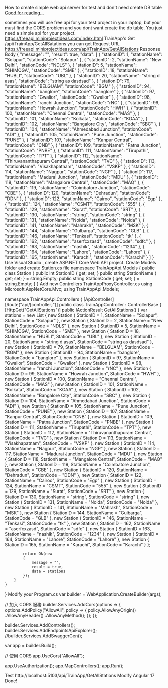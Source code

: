 How to create simple web api server for test and don't need create DB table
[Good for reading...](https://jameskrauserlee.medium.com/how-to-create-simple-web-api-server-for-test-and-dont-need-create-db-table-1f7c4bca96bc)



sometimes you will use free api for your test project in your laptop, but your must find the CORS problem and you dont want create the db table.
You just need a simple api for your project.
https://freeapi.miniprojectideas.com/index.html
TrainApp's Get /api/TrainApp/GetAllSatations
you can get Request URL 
https://freeapi.miniprojectideas.com/api/TrainApp/GetAllStations
Response Body
{
  "message": "",
  "result": true,
  "data": [
    {
      "stationID": 1,
      "stationName": "Solapur",
      "stationCode": "Solapur"
    },
    {
      "stationID": 2,
      "stationName": "New Delhi",
      "stationCode": "NDLS"
    },
    {
      "stationID": 5,
      "stationName": "SHIMOGA",
      "stationCode": "SME"
    },
    {
      "stationID": 18,
      "stationName": "HUBLI",
      "stationCode": "UBL"
    },
    {
      "stationID": 20,
      "stationName": "string d asas",
      "stationCode": "string as dasdsad"
    },
    {
      "stationID": 79,
      "stationName": "BELGUAM",
      "stationCode": "BGM"
    },
    {
      "stationID": 94,
      "stationName": "banglore",
      "stationCode": "banglore"
    },
    {
      "stationID": 97,
      "stationName": "Gwalior",
      "stationCode": "Gwalior"
    },
    {
      "stationID": 98,
      "stationName": "ranchi Junction",
      "stationCode": "rNC"
    },
    {
      "stationID": 99,
      "stationName": "Howrah Junction",
      "stationCode": "HWH"
    },
    {
      "stationID": 100,
      "stationName": "Chennai Central",
      "stationCode": "MAS"
    },
    {
      "stationID": 101,
      "stationName": "Kolkata",
      "stationCode": "KOAA"
    },
    {
      "stationID": 102,
      "stationName": "Bangalore City",
      "stationCode": "SBC"
    },
    {
      "stationID": 104,
      "stationName": "Ahmedabad Junction",
      "stationCode": "ADI"
    },
    {
      "stationID": 105,
      "stationName": "Pune Junction",
      "stationCode": "PUNE"
    },
    {
      "stationID": 107,
      "stationName": "Kanpur Central",
      "stationCode": "CNB"
    },
    {
      "stationID": 109,
      "stationName": "Patna Junction",
      "stationCode": "PNBE"
    },
    {
      "stationID": 111,
      "stationName": "Tirupathi",
      "stationCode": "TPT"
    },
    {
      "stationID": 112,
      "stationName": "Thiruvananthapuram Central",
      "stationCode": "TVC"
    },
    {
      "stationID": 113,
      "stationName": "Visakhapatnam",
      "stationCode": "VSKP"
    },
    {
      "stationID": 114,
      "stationName": "Nagpur",
      "stationCode": "NGP"
    },
    {
      "stationID": 117,
      "stationName": "Madurai Junction",
      "stationCode": "MDU"
    },
    {
      "stationID": 118,
      "stationName": "Mangalore Central",
      "stationCode": "MAQ"
    },
    {
      "stationID": 119,
      "stationName": "Coimbatore Junction",
      "stationCode": "CBE"
    },
    {
      "stationID": 120,
      "stationName": "Dehradun",
      "stationCode": "DDN"
    },
    {
      "stationID": 122,
      "stationName": "Cairoo",
      "stationCode": "Egp"
    },
    {
      "stationID": 124,
      "stationName": "CSMT",
      "stationCode": "555"
    },
    {
      "stationID": 129,
      "stationName": "Surat",
      "stationCode": "SRT"
    },
    {
      "stationID": 130,
      "stationName": "string",
      "stationCode": "string"
    },
    {
      "stationID": 131,
      "stationName": "Noida",
      "stationCode": "Noida"
    },
    {
      "stationID": 141,
      "stationName": "Mahrakh",
      "stationCode": "MSK"
    },
    {
      "stationID": 144,
      "stationName": "Gulbarga",
      "stationCode": "GLB"
    },
    {
      "stationID": 146,
      "stationName": "Tenkasi",
      "stationCode": "tk"
    },
    {
      "stationID": 162,
      "stationName": "aserfcxzasd",
      "stationCode": "sdfc"
    },
    {
      "stationID": 163,
      "stationName": "nashik",
      "stationCode": "1234"
    },
    {
      "stationID": 164,
      "stationName": "Lahore",
      "stationCode": "Lahore"
    },
    {
      "stationID": 165,
      "stationName": "Karachi",
      "stationCode": "Karachi"
    }
  ]
}
Use Visual Studio , create ASP.NET Core Web API project.
Create Models folder and create Station.cs file
namespace TrainAppApi.Models
{
    public class Station
    {
        public int StationID { get; set; }
        public string StationName { get; set; } = string.Empty;
        public string StationCode { get; set; } = string.Empty;
    }
}
Add new Controllers TrainAppProxyController.cs
using Microsoft.AspNetCore.Mvc;
using TrainAppApi.Models;

namespace TrainAppApi.Controllers
{
    [ApiController]
    [Route("api/[controller]")]
    public class TrainAppController : ControllerBase
    {
        [HttpGet("GetAllStations")]
        public IActionResult GetAllStations()
        {
            var stations = new List<Station>
            {
                new Station { StationID = 1, StationName = "Solapur", StationCode = "Solapur" },
                new Station { StationID = 2, StationName = "New Delhi", StationCode = "NDLS" },
                new Station { StationID = 5, StationName = "SHIMOGA", StationCode = "SME" },
                new Station { StationID = 18, StationName = "HUBLI", StationCode = "UBL" },
                new Station { StationID = 20, StationName = "string d asas", StationCode = "string as dasdsad" },
                new Station { StationID = 79, StationName = "BELGUAM", StationCode = "BGM" },
                new Station { StationID = 94, StationName = "banglore", StationCode = "banglore" },
                new Station { StationID = 97, StationName = "Gwalior", StationCode = "Gwalior" },
                new Station { StationID = 98, StationName = "ranchi Junction", StationCode = "rNC" },
                new Station { StationID = 99, StationName = "Howrah Junction", StationCode = "HWH" },
                new Station { StationID = 100, StationName = "Chennai Central", StationCode = "MAS" },
                new Station { StationID = 101, StationName = "Kolkata", StationCode = "KOAA" },
                new Station { StationID = 102, StationName = "Bangalore City", StationCode = "SBC" },
                new Station { StationID = 104, StationName = "Ahmedabad Junction", StationCode = "ADI" },
                new Station { StationID = 105, StationName = "Pune Junction", StationCode = "PUNE" },
                new Station { StationID = 107, StationName = "Kanpur Central", StationCode = "CNB" },
                new Station { StationID = 109, StationName = "Patna Junction", StationCode = "PNBE" },
                new Station { StationID = 111, StationName = "Tirupathi", StationCode = "TPT" },
                new Station { StationID = 112, StationName = "Thiruvananthapuram Central", StationCode = "TVC" },
                new Station { StationID = 113, StationName = "Visakhapatnam", StationCode = "VSKP" },
                new Station { StationID = 114, StationName = "Nagpur", StationCode = "NGP" },
                new Station { StationID = 117, StationName = "Madurai Junction", StationCode = "MDU" },
                new Station { StationID = 118, StationName = "Mangalore Central", StationCode = "MAQ" },
                new Station { StationID = 119, StationName = "Coimbatore Junction", StationCode = "CBE" },
                new Station { StationID = 120, StationName = "Dehradun", StationCode = "DDN" },
                new Station { StationID = 122, StationName = "Cairoo", StationCode = "Egp" },
                new Station { StationID = 124, StationName = "CSMT", StationCode = "555" },
                new Station { StationID = 129, StationName = "Surat", StationCode = "SRT" },
                new Station { StationID = 130, StationName = "string", StationCode = "string" },
                new Station { StationID = 131, StationName = "Noida", StationCode = "Noida" },
                new Station { StationID = 141, StationName = "Mahrakh", StationCode = "MSK" },
                new Station { StationID = 144, StationName = "Gulbarga", StationCode = "GLB" },
                new Station { StationID = 146, StationName = "Tenkasi", StationCode = "tk" },
                new Station { StationID = 162, StationName = "aserfcxzasd", StationCode = "sdfc" },
                new Station { StationID = 163, StationName = "nashik", StationCode = "1234" },
                new Station { StationID = 164, StationName = "Lahore", StationCode = "Lahore" },
                new Station { StationID = 165, StationName = "Karachi", StationCode = "Karachi" }
            };

            return Ok(new
            {
                message = "",
                result = true,
                data = stations
            });
        }
    }
}
Modify your Program.cs
var builder = WebApplication.CreateBuilder(args);

// 加入 CORS 服務 
builder.Services.AddCors(options =>
{
    options.AddPolicy("AllowAll", policy =>
    {
        policy.AllowAnyOrigin()
              .AllowAnyHeader()
              .AllowAnyMethod();
    });
});

builder.Services.AddControllers();
builder.Services.AddEndpointsApiExplorer();
//builder.Services.AddSwaggerGen();

var app = builder.Build();

// 使用 CORS
app.UseCors("AllowAll");

app.UseAuthorization();
app.MapControllers();
app.Run();

Test http://localhost:5103/api/TrainApp/GetAllStations
Modify Angular 17
Done!
